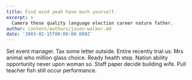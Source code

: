 ```yaml
---
title: Find wind yeah have much yourself.
excerpt: >
  Camera these quality language election career nature father.
author: content/authors/jason-walker.md
date: '2003-02-15T00:00:00.000Z'
---
```

Set event manager. Tax some letter outside. Entire recently trial us. Mrs animal who million glass choice. Ready health step. Nation ability opportunity never upon woman so. Staff paper decide building wife. Pull teacher fish still occur performance.
